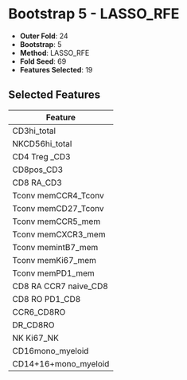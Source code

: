 # Bootstrap 5 - LASSO_RFE

- **Outer Fold**: 24
- **Bootstrap**: 5
- **Method**: LASSO_RFE
- **Fold Seed**: 69
- **Features Selected**: 19

## Selected Features

| Feature |
|---------|
| CD3hi_total |
| NKCD56hi_total |
| CD4 Treg _CD3 |
| CD8pos_CD3 |
| CD8 RA_CD3 |
| Tconv memCCR4_Tconv |
| Tconv memCD27_Tconv |
| Tconv memCCR5_mem |
| Tconv memCXCR3_mem |
| Tconv memintB7_mem |
| Tconv memKi67_mem |
| Tconv memPD1_mem |
| CD8 RA CCR7 naive_CD8 |
| CD8 RO PD1_CD8 |
| CCR6_CD8RO |
| DR_CD8RO |
| NK Ki67_NK |
| CD16mono_myeloid |
| CD14+16+mono_myeloid |

